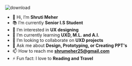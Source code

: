  ![download](https://github.com/user-attachments/assets/173d3eac-2a85-4a3b-9719-c25018085975)
- 👋 Hi, I’m **Shruti Meher**
- 📚 I’m currently **Senior I.S Student**
- 👀 I’m interested in **UX designing**
- 🌱 I’m currently learning **UXD, M.L. and A.I.**
- 💞️ I’m looking to collaborate on **UXD projects**
- 💬 Ask me about **Design, Prototyping, or Creating PPT's**
- 📫 How to reach me **shrumeher25@gmail.com**
- ⚡ Fun fact: I love to **Reading and Travel**

<!---
mshruti06/mshruti06 is a ✨ special ✨ repository because its `README.md` (this file) appears on your GitHub profile.
You can click the Preview link to take a look at your changes.
--->
